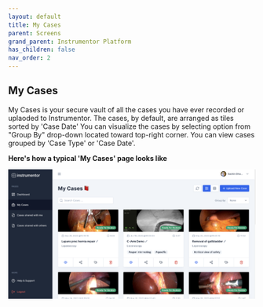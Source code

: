 ```yaml
---
layout: default
title: My Cases
parent: Screens
grand_parent: Instrumentor Platform
has_children: false
nav_order: 2
---
```


## My Cases

My Cases is your secure vault of all the cases you have ever recorded or uplaoded to Instrumentor. The cases, by default, are arranged as tiles sorted by 'Case Date' You can visualize the cases by selecting option from "Group By" drop-down located toward top-right corner. You can view cases grouped by 'Case Type' or 'Case Date'.

**Here's how a typical 'My Cases' page looks like**

![My Cases](/assets/images/instrumentor/my-cases.png)
